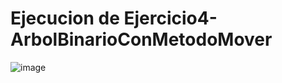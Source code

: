 # Ejecucion de Ejercicio4-ArbolBinarioConMetodoMover


![image](https://github.com/AngelNava1029/ESTRUCTURAS-DE-DATOS-APLICADAS-/assets/122839982/4a273160-bae4-4c70-aabd-ec9361e1cbf7)

